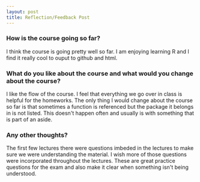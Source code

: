 ```yaml
---
layout: post
title: Reflection/Feedback Post
---
```


### How is the course going so far?  
I think the course is going pretty well so far. I am enjoying learning R and I find it really cool to ouput to github and html. 


### What do you like about the course and what would you change about the course?
I like the flow of the course. I feel that everything we go over in class is helpful for the homeworks. The only thing I would change about the course so far is that sometimes a function is referenced but the package it belongs in is not listed. This doesn't happen often and usually is with something that is part of an aside. 

### Any other thoughts? 
The first few lectures there were questions imbeded in the lectures to make sure we were understanding the material. I wish more of those questions were incorporated throughout the lectures. These are great practice questions for the exam and also make it clear when something isn't being understood. 
